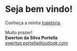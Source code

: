 # Seja bem vindo!

Conheça a minha [trajetória](trajetoria/README.md).

Muito prazer!\
**Ewerton da Silva Portella**\
[ewerton.portella@outlook.com](mailto:ewerton.portella@outlook.com)

<script src="blockquote.js"></script>